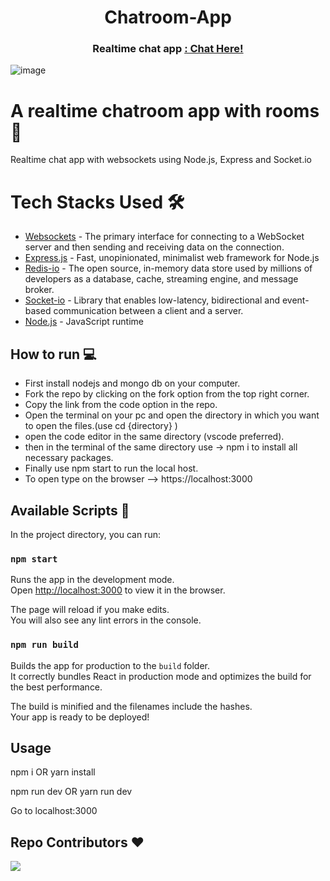 <div align="center">
  <h1> Chatroom-App </h1>
  <h3>Realtime chat app <a href="https://chatroom-app-lac.vercel.app/"> : Chat Here! </a></h3>
 
</div>
 
![image](https://user-images.githubusercontent.com/113296626/209076040-863136f8-a2c8-48a5-a47a-ef160346681f.png)


   
# A realtime chatroom app with rooms 💬
 Realtime chat app with websockets using Node.js, Express and Socket.io

# Tech Stacks Used 🛠
-   [Websockets](https://developer.mozilla.org/en-US/docs/Web/API/WebSockets_API) - The primary interface for connecting to a WebSocket server and then sending and         receiving data on the connection.
-   [Express.js](https://reactjs.org/) - Fast, unopinionated, minimalist web framework for Node.js
-   [Redis-io](https://redis.io/) - The open source, in-memory data store used by millions of developers as a database, cache, streaming engine, and message broker.
-   [Socket-io](https://socket.io/) - Library that enables low-latency, bidirectional and event-based communication between a client and a server.
-   [Node.js](https://reactjs.org/) - JavaScript runtime

## How to run 💻

- First install nodejs and mongo db on your computer.
- Fork the repo by clicking on the fork option from the top right corner.
- Copy the link from the code option in the repo. 
- Open the terminal on your pc and open the directory in which you want to open the files.(use cd {directory} )
- open the code editor in the same directory (vscode preferred).
- then in the terminal of the same directory use -> npm i to install all necessary packages.
- Finally use npm start to run the local host.
- To open type on the browser --> https://localhost:3000

## Available Scripts 📜

In the project directory, you can run:

### `npm start`

Runs the app in the development mode.\
Open [http://localhost:3000](http://localhost:3000) to view it in the browser.

The page will reload if you make edits.\
You will also see any lint errors in the console.

### `npm run build`

Builds the app for production to the `build` folder.\
It correctly bundles React in production mode and optimizes the build for the best performance.

The build is minified and the filenames include the hashes.\
Your app is ready to be deployed!

## Usage

npm i OR yarn install

npm run dev OR yarn run dev

Go to localhost:3000

## Repo Contributors ❤️
  <img src = "https://contrib.rocks/image?repo=SarthakSKumar/Chatroom-App"/>
